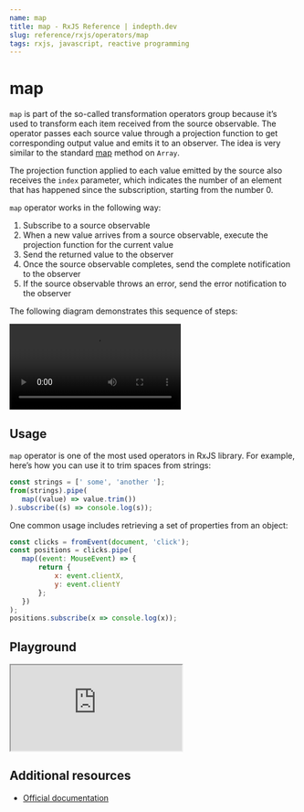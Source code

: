 ```yaml
---
name: map
title: map - RxJS Reference | indepth.dev
slug: reference/rxjs/operators/map
tags: rxjs, javascript, reactive programming
---
```


# map

`map` is part of the so-called transformation operators group because it’s used to transform each item received from the source observable. The operator passes each source value through a projection function to get corresponding output value and emits it to an observer. The idea is very similar to the standard [map](https://developer.mozilla.org/en-US/docs/Web/JavaScript/Reference/Global_Objects/Array/map) method on `Array`.

The projection function applied to each value emitted by the source also receives the `index` parameter, which indicates the number of an element that has happened since the subscription, starting from the number 0.

`map` operator works in the following way:

1. Subscribe to a source observable
2. When a new value arrives from a source observable, execute the projection function for the current value
3. Send the returned value to the observer
4. Once the source observable completes, send the complete notification to the observer
5. If the source observable throws an error, send the error notification to the observer

The following diagram demonstrates this sequence of steps:

<video>
    <source src="https://images.indepth.dev/references/rxjs/operators/map.mp4" type="video/mp4">
</video>

## Usage
`map` operator is one of the most used operators in RxJS library. For example, here’s how you can use it to trim spaces from strings:

```javascript
const strings = [' some', 'another '];
from(strings).pipe(
   map((value) => value.trim())
).subscribe((s) => console.log(s));
```

One common usage includes retrieving a set of properties from an object:

```javascript
const clicks = fromEvent(document, 'click');
const positions = clicks.pipe(
   map((event: MouseEvent) => {
       return {
           x: event.clientX,
           y: event.clientY
       };
   })
);
positions.subscribe(x => console.log(x));
```

## Playground

<iframe src="https://stackblitz.com/edit/indepth-rxjs-map?embed=1&file=index.ts"></iframe>

## Additional resources

- [Official documentation](https://rxjs.dev/api/operators/map)
